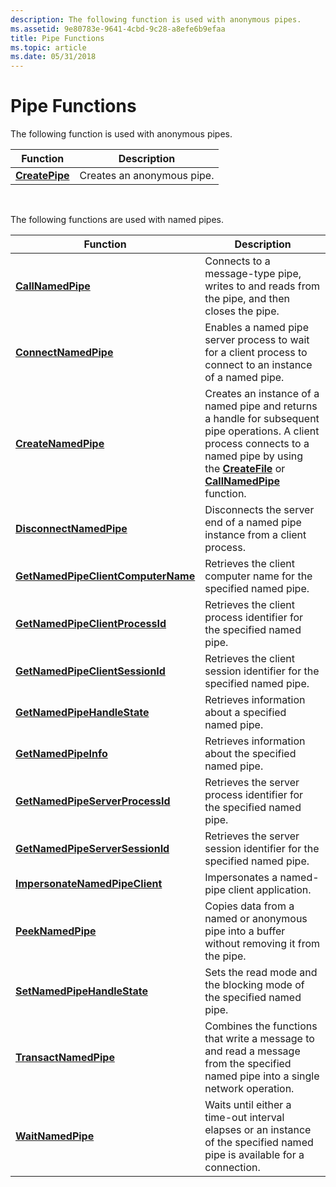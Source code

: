 ```yaml
---
description: The following function is used with anonymous pipes.
ms.assetid: 9e80783e-9641-4cbd-9c28-a8efe6b9efaa
title: Pipe Functions
ms.topic: article
ms.date: 05/31/2018
---
```


# Pipe Functions

The following function is used with anonymous pipes.



| Function                         | Description                |
|----------------------------------|----------------------------|
| [**CreatePipe**](/windows/win32/api/namedpipeapi/nf-namedpipeapi-createpipe) | Creates an anonymous pipe. |



 

The following functions are used with named pipes.



| Function                                                                 | Description                                                                                                                                                                                                                         |
|--------------------------------------------------------------------------|-------------------------------------------------------------------------------------------------------------------------------------------------------------------------------------------------------------------------------------|
| [**CallNamedPipe**](/windows/desktop/api/Winbase/nf-winbase-callnamedpipea)                                   | Connects to a message-type pipe, writes to and reads from the pipe, and then closes the pipe.                                                                                                                                       |
| [**ConnectNamedPipe**](/windows/win32/api/namedpipeapi/nf-namedpipeapi-connectnamedpipe)                             | Enables a named pipe server process to wait for a client process to connect to an instance of a named pipe.                                                                                                                         |
| [**CreateNamedPipe**](/windows/desktop/api/Winbase/nf-winbase-createnamedpipea)                               | Creates an instance of a named pipe and returns a handle for subsequent pipe operations. A client process connects to a named pipe by using the [**CreateFile**](/windows/desktop/api/fileapi/nf-fileapi-createfilea) or [**CallNamedPipe**](/windows/desktop/api/Winbase/nf-winbase-callnamedpipea) function. |
| [**DisconnectNamedPipe**](/windows/win32/api/namedpipeapi/nf-namedpipeapi-disconnectnamedpipe)                       | Disconnects the server end of a named pipe instance from a client process.                                                                                                                                                          |
| [**GetNamedPipeClientComputerName**](/windows/desktop/api/Winbase/nf-winbase-getnamedpipeclientcomputernamea) | Retrieves the client computer name for the specified named pipe.                                                                                                                                                                    |
| [**GetNamedPipeClientProcessId**](/windows/desktop/api/Winbase/nf-winbase-getnamedpipeclientprocessid)       | Retrieves the client process identifier for the specified named pipe.                                                                                                                                                               |
| [**GetNamedPipeClientSessionId**](/windows/desktop/api/Winbase/nf-winbase-getnamedpipeclientsessionid)       | Retrieves the client session identifier for the specified named pipe.                                                                                                                                                               |
| [**GetNamedPipeHandleState**](/windows/desktop/api/Winbase/nf-winbase-getnamedpipehandlestatea)               | Retrieves information about a specified named pipe.                                                                                                                                                                                 |
| [**GetNamedPipeInfo**](/windows/win32/api/namedpipeapi/nf-namedpipeapi-getnamedpipeinfo)                             | Retrieves information about the specified named pipe.                                                                                                                                                                               |
| [**GetNamedPipeServerProcessId**](/windows/desktop/api/Winbase/nf-winbase-getnamedpipeserverprocessid)       | Retrieves the server process identifier for the specified named pipe.                                                                                                                                                               |
| [**GetNamedPipeServerSessionId**](/windows/desktop/api/Winbase/nf-winbase-getnamedpipeserversessionid)       | Retrieves the server session identifier for the specified named pipe.                                                                                                                                                               |
| [**ImpersonateNamedPipeClient**](/windows/desktop/api/namedpipeapi/nf-namedpipeapi-impersonatenamedpipeclient)    | Impersonates a named-pipe client application.                                                                                                                                                                                       |
| [**PeekNamedPipe**](/windows/win32/api/namedpipeapi/nf-namedpipeapi-peeknamedpipe)                                   | Copies data from a named or anonymous pipe into a buffer without removing it from the pipe.                                                                                                                                         |
| [**SetNamedPipeHandleState**](/windows/win32/api/namedpipeapi/nf-namedpipeapi-setnamedpipehandlestate)               | Sets the read mode and the blocking mode of the specified named pipe.                                                                                                                                                               |
| [**TransactNamedPipe**](/windows/win32/api/namedpipeapi/nf-namedpipeapi-transactnamedpipe)                           | Combines the functions that write a message to and read a message from the specified named pipe into a single network operation.                                                                                                    |
| [**WaitNamedPipe**](/windows/desktop/api/Winbase/nf-winbase-waitnamedpipea)                                   | Waits until either a time-out interval elapses or an instance of the specified named pipe is available for a connection.                                                                                                            |



 

 

 
